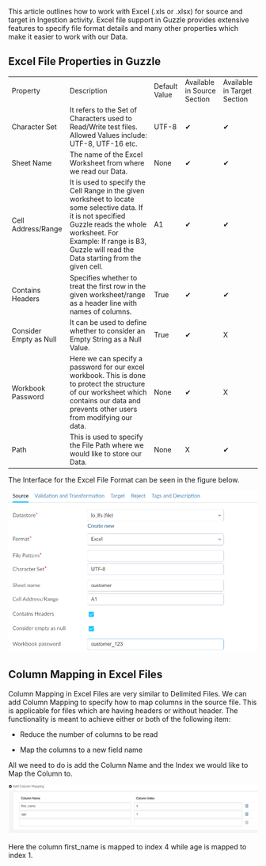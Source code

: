 This article outlines how to work with Excel (.xls or .xlsx)  for source and target in Ingestion activity.  Excel file support in Guzzle provides extensive features to specify file format details and many other properties which make it easier to work with our Data. 

## Excel File Properties in Guzzle

<table>
  <tr>
    <td>Property </td>
    <td>Description</td>
    <td>Default Value</td>
    <td>Available in Source Section</td>
    <td>Available in Target Section</td>
  </tr>
  <tr>
    <td>Character Set</td>
    <td>It refers to the Set of Characters used to Read/Write test files. Allowed Values include: UTF-8, UTF-16 etc.</td>
    <td>UTF-8</td>
    <td>✔</td>
    <td>✔</td>
  </tr>
  <tr>
    <td>Sheet Name</td>
    <td>The name of the Excel Worksheet from where we read our Data.</td>
    <td>None</td>
    <td>✔</td>
    <td>✔</td>
  </tr>
  <tr>
    <td>Cell Address/Range</td>
    <td>It is used to specify the Cell Range in the given worksheet to locate some selective data. If it is not specified Guzzle reads the whole worksheet.
For Example: If range is B3, Guzzle will read the Data starting from the given cell.</td>
    <td>A1</td>
    <td>✔</td>
    <td>✔</td>
  </tr>
  <tr>
    <td>Contains Headers</td>
    <td>Specifies whether to treat the first row in the given worksheet/range as a header line with names of columns.</td>
    <td>True</td>
    <td>✔</td>
    <td>✔</td>
  </tr>
  <tr>
    <td>Consider Empty as Null</td>
    <td>It can be used to define whether to consider an Empty String as a Null Value.</td>
    <td>True</td>
    <td>✔</td>
    <td>X</td>
  </tr>
  <tr>
    <td>Workbook Password</td>
    <td>Here we can specify a password for our excel workbook. This is done to protect the structure of our worksheet which contains our data and prevents other users from modifying our data.</td>
    <td>None</td>
    <td>✔</td>
    <td>X</td>
  </tr>
  <tr>
    <td>Path</td>
    <td>This is used to specify the File Path where we would like to store our Data.</td>
    <td>None</td>
    <td>X</td>
    <td>✔</td>
  </tr>
</table>


The Interface for the Excel File Format can be seen in the figure below.

![image alt text](/img/docs/how-to-guides/ingest_data/excel1.png)

## Column Mapping in Excel Files

Column Mapping in Excel Files are very similar to Delimited Files. We can add Column Mapping to specify how to map columns in the source file. This is applicable for files which are having headers or without header. The functionality is meant to achieve either or both of the following item:

* Reduce the number of columns to be read

* Map the columns to a new field name

All we need to do is add the Column Name and the Index we would like to Map the Column to.

![image alt text](/img/docs/how-to-guides/ingest_data/excel2.png)

Here the column first_name is mapped to index 4 while age is mapped to index 1.
